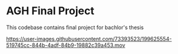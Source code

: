 # AGH Final Project

This codebase contains final project for bachlor's thesis









https://user-images.githubusercontent.com/73393523/199625554-519745cc-844b-4adf-84b9-19882c39a453.mov

